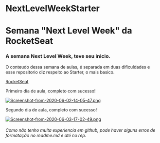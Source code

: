 # NextLevelWeekStarter
<h1>Semana "Next Level Week" da RocketSeat</h1>

<h3>A semana Next Level Week, teve seu inicio.</h3>

<p>O conteudo dessa semana de aulas, é separada em duas dificuldades e esse repositorio diz respeito ao Starter, o mais basico.<p>

[RocketSeat](https://rocketseat.com.br/)

<p> Primeiro dia de aula, completo com sucesso!</p>

[![Screenshot-from-2020-06-02-14-05-47.png](https://i.postimg.cc/2yRQF2KS/Screenshot-from-2020-06-02-14-05-47.png)](https://postimg.cc/bDgSqHP7)


<p> Segundo dia de aula, completo com sucesso!</p>

[![Screenshot-from-2020-06-03-17-02-49.png](https://i.postimg.cc/G3W30xhd/Screenshot-from-2020-06-03-17-02-49.png)](https://postimg.cc/NLxvmTHz)

<h6>Como não tenho muita experiencia em github, pode haver alguns erros de formatação no readme.md e até no rep.</h6>
